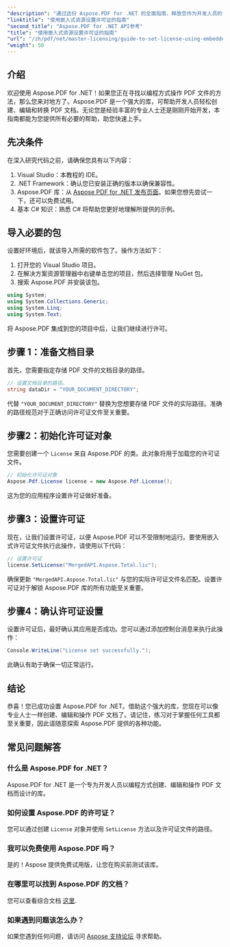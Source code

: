 ```yaml
---
"description": "通过这份 Aspose.PDF for .NET 的全面指南，释放您作为开发人员的潜力。学习如何轻松地以编程方式创建、编辑和操作 PDF 文档。本教程涵盖先决条件和分步说明。"
"linktitle": "使用嵌入式资源设置许可证的指南"
"second_title": "Aspose.PDF for .NET API参考"
"title": "使用嵌入式资源设置许可证的指南"
"url": "/zh/pdf/net/master-licensing/guide-to-set-license-using-embedded-resource/"
"weight": 50
---
```


## 介绍

欢迎使用 Aspose.PDF for .NET！如果您正在寻找以编程方式操作 PDF 文件的方法，那么您来对地方了。Aspose.PDF 是一个强大的库，可帮助开发人员轻松创建、编辑和转换 PDF 文档。无论您是经验丰富的专业人士还是刚刚开始开发，本指南都能为您提供所有必要的帮助，助您快速上手。

## 先决条件

在深入研究代码之前，请确保您具有以下内容：

1. Visual Studio：本教程的 IDE。
2. .NET Framework：确认您已安装正确的版本以确保兼容性。
3. Aspose.PDF 库：从 [Aspose PDF for .NET 发布页面](https://releases.aspose.com/pdf/net/)。如果您想先尝试一下，还可以免费试用。
4. 基本 C# 知识：熟悉 C# 将帮助您更好地理解所提供的示例。

## 导入必要的包

设置好环境后，就该导入所需的软件包了。操作方法如下：

1. 打开您的 Visual Studio 项目。
2. 在解决方案资源管理器中右键单击您的项目，然后选择管理 NuGet 包。
3. 搜索 Aspose.PDF 并安装该包。

```csharp
using System;
using System.Collections.Generic;
using System.Linq;
using System.Text;
```

将 Aspose.PDF 集成到您的项目中后，让我们继续进行许可。

## 步骤 1：准备文档目录

首先，您需要指定存储 PDF 文件的文档目录的路径。

```csharp
// 设置文档目录的路径。
string dataDir = "YOUR_DOCUMENT_DIRECTORY";
```

代替 `"YOUR_DOCUMENT_DIRECTORY"` 替换为您想要存储 PDF 文件的实际路径。准确的路径规范对于正确访问许可证文件至关重要。

## 步骤2：初始化许可证对象

您需要创建一个 `License` 来自 Aspose.PDF 的类。此对象将用于加载您的许可证文件。

```csharp
// 初始化许可证对象
Aspose.Pdf.License license = new Aspose.Pdf.License();
```

这为您的应用程序设置许可证做好准备。

## 步骤3：设置许可证

现在，让我们设置许可证，以便 Aspose.PDF 可以不受限制地运行。要使用嵌入式许可证文件执行此操作，请使用以下代码：

```csharp
// 设置许可证
license.SetLicense("MergedAPI.Aspose.Total.lic");
```

确保更新 `"MergedAPI.Aspose.Total.lic"` 与您的实际许可证文件名匹配。设置许可证对于解锁 Aspose.PDF 库的所有功能至关重要。

## 步骤4：确认许可证设置

设置许可证后，最好确认其应用是否成功。您可以通过添加控制台消息来执行此操作：

```csharp
Console.WriteLine("License set successfully.");
```

此确认有助于确保一切正常运行。

## 结论

恭喜！您已成功设置 Aspose.PDF for .NET。借助这个强大的库，您现在可以像专业人士一样创建、编辑和操作 PDF 文档了。请记住，练习对于掌握任何工具都至关重要，因此请随意探索 Aspose.PDF 提供的各种功能。

## 常见问题解答

### 什么是 Aspose.PDF for .NET？
Aspose.PDF for .NET 是一个专为开发人员以编程方式创建、编辑和操作 PDF 文档而设计的库。

### 如何设置 Aspose.PDF 的许可证？
您可以通过创建 `License` 对象并使用 `SetLicense` 方法以及许可证文件的路径。

### 我可以免费使用 Aspose.PDF 吗？
是的！Aspose 提供免费试用版，让您在购买前测试该库。

### 在哪里可以找到 Aspose.PDF 的文档？
您可以查看综合文档 [这里](https://reference。aspose.com/pdf/net/).

### 如果遇到问题该怎么办？
如果您遇到任何问题，请访问 [Aspose 支持论坛](https://forum.aspose.com/c/pdf/10) 寻求帮助。